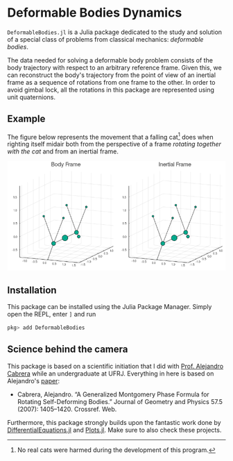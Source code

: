 # Deformable Bodies Dynamics

`DeformableBodies.jl` is a Julia package dedicated
to the study and solution of a special class of problems from classical mechanics:
_deformable bodies_.

The data needed for solving a deformable body problem
consists of the body trajectory with respect to an arbitrary reference frame.
Given this, we can reconstruct the body's trajectory from the point of view of an inertial frame
as a sequence of rotations from one frame to the other.
In order to avoid gimbal lock,
all the rotations in this package are represented using unit quaternions.

## Example

The figure below represents the movement
that a falling cat[^disclaimer] does when righting itself midair
both from the perspective of a frame _rotating together with the cat_
and from an inertial frame.

![Falling cat dynamics](assets/falling-cat.gif)

[^disclaimer]: No real cats were harmed during the development of this program.

## Installation
This package can be installed using the Julia Package Manager.
Simply open the REPL, enter `]` and run

```julia
pkg> add DeformableBodies
```

## Science behind the camera
This package is based on a scientific initiation
that I did with [Prof. Alejandro Cabrera](http://www.im.ufrj.br/alejandro/)
while an undergraduate at UFRJ.
Everything in here is based on Alejandro's [paper](https://arxiv.org/abs/math-ph/0611051):

* Cabrera, Alejandro. “A Generalized Montgomery Phase Formula for Rotating Self-Deforming Bodies.” Journal of Geometry and Physics 57.5 (2007): 1405–1420. Crossref. Web.

Furthermore,
this package strongly builds upon the fantastic work done by
[DifferentialEquations.jl](https://docs.juliadiffeq.org/dev/index.html)
and [Plots.jl](https://docs.juliaplots.org/latest/).
Make sure to also check these projects.
